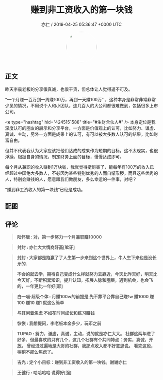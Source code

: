 <h1 align="center">赚到非工资收入的第一块钱</h1>
<p align="center">
    <a>亦仁 / 2019-04-25 05:36:47 &#43;0000 UTC</a>
</p>

<div align="center">
    <img src="https://images.zsxq.com/Fn3NQqCN8nuGF86yZPXSbEsl0mb3?e=1590940799&amp;token=kIxbL07-8jAj8w1n4s9zv64FuZZNEATmlU_Vm6zD:pfbNc8W3hS0oYG_hyXXh_rHMHuc=" width="100" height="100" style="border:1px solid;border-radius:50%; color:#ffffff"/>
</div>

## 正文

<div>
昨天李晨老板的分享很真诚，也很干货，但总体让人觉得遥不可及。

“一个月赚一百万到一周赚100万，再到一天赚100万” ，这种本身是非常非常非常少见的情况，不用说个人和小团队，连几百人的大公司都很难做到，包括很多上市公司。

&lt;e type=&#34;hashtag&#34; hid=&#34;4245151588&#34; title=&#34;#生财合伙人#&#34; /&gt; 本身定位是我深度认可的圈友的展示和分享平台，一方面是价值观上的认可，比如努力、谦虚、真诚、主动，另外一方面是成果上的认可，有可以被大多数人认可的结果，比如财富自由。

但并不代表我认为大家应该把他们达成的成果作为短期的目标，这不太现实，也很浮躁，根据自身的情况，制定财务上面的目标，慢慢达成即可。

每个月从兼职的收入赚到1万块钱，我就觉得挺厉害了，能每年有100万的收入已经超过中国绝大多数人，不必因为某些特别优秀的人而自惭形秽，而且这些优秀的人，特别会赚钱的人，愿意跟我们做朋友，多么幸运的一件事，对吧？ 

“赚到非工资收入的第一块钱”已经是成功。
</div>

## 配图
<div class="image" align="center">

</div>

## 评论

<div align="left">
<div>

<blockquote >
<span> <strong>陆怀唐 : 对，第一步努力一个月兼职赚10000 </strong></span>
</blockquote>

<blockquote >
<span> <strong>封封 : 亦仁大大情商好高[呲牙] </strong></span>
</blockquote>

<blockquote >
<span> <strong>封封 : 大家都是跑赢了了人生第一步来到这个世界上，牛人生下来也是没长牙的.

不会的就去学，期待自己变成什么样就努力去靠近，今天比昨天好，明天比今天好，不断积累知识，提升认知，拓展人脉和圈层，遇到机会，也会飞的，一年更比一年好[耶] </strong></span>
</blockquote>

<blockquote >
<span> <strong>白一喵·超级个体 : 月赚100w的前提是
先不靠平台靠自己赚1w
赚1000
赚100
赚10
赚1
就这么简单

与其闲着焦虑
不如花时间成长和练习赚钱 </strong></span>
</blockquote>

<blockquote >
<span> <strong>恢恢 : 我想提问，李老板本金多少，玩币之前 </strong></span>
</blockquote>

<blockquote >
<span> <strong>TUPAO : 努力，谦虚，真诚，主动，说的就是亦仁大大。
社群这两年进了好多，但最喜欢的只有几个，这几个社群有个共同特点：务实，真诚，开放。
曾经进过遍地是大哥的社群，我那点收入都不好意思说。
看完这段，稍稍不那么焦虑了。 </strong></span>
</blockquote>

<blockquote >
<span> <strong>吉光 : 定个小目标：赚到非工资收入的第一块钱。谢谢亦仁 </strong></span>
</blockquote>

<blockquote >
<span> <strong>王健行 : 哈哈哈哈  说得好[强] </strong></span>
</blockquote>

</div>
</div>